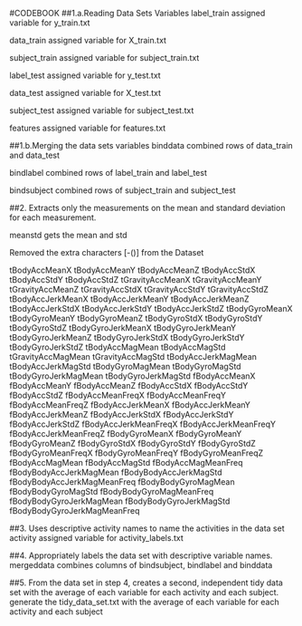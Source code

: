 
#CODEBOOK
##1.a.Reading Data Sets Variables
label_train assigned variable for y_train.txt

data_train assigned variable for X_train.txt

subject_train assigned variable for subject_train.txt

label_test assigned variable for y_test.txt 

data_test assigned variable for X_test.txt

subject_test assigned variable for subject_test.txt

features assigned variable for features.txt

##1.b.Merging the data sets variables
binddata combined rows of data_train and data_test

bindlabel combined rows of label_train and label_test

bindsubject combined rows of subject_train and subject_test

##2. Extracts only the measurements on the mean and standard deviation for each measurement.

meanstd gets the mean and std

Removed the extra characters [-()] from the Dataset

tBodyAccMeanX
tBodyAccMeanY
tBodyAccMeanZ
tBodyAccStdX
tBodyAccStdY
tBodyAccStdZ
tGravityAccMeanX
tGravityAccMeanY
tGravityAccMeanZ
tGravityAccStdX
tGravityAccStdY
tGravityAccStdZ
tBodyAccJerkMeanX
tBodyAccJerkMeanY
tBodyAccJerkMeanZ
tBodyAccJerkStdX
tBodyAccJerkStdY
tBodyAccJerkStdZ
tBodyGyroMeanX
tBodyGyroMeanY
tBodyGyroMeanZ
tBodyGyroStdX
tBodyGyroStdY
tBodyGyroStdZ
tBodyGyroJerkMeanX
tBodyGyroJerkMeanY
tBodyGyroJerkMeanZ
tBodyGyroJerkStdX
tBodyGyroJerkStdY
tBodyGyroJerkStdZ
tBodyAccMagMean
tBodyAccMagStd
tGravityAccMagMean
tGravityAccMagStd
tBodyAccJerkMagMean
tBodyAccJerkMagStd
tBodyGyroMagMean
tBodyGyroMagStd
tBodyGyroJerkMagMean
tBodyGyroJerkMagStd
fBodyAccMeanX
fBodyAccMeanY
fBodyAccMeanZ
fBodyAccStdX
fBodyAccStdY
fBodyAccStdZ
fBodyAccMeanFreqX
fBodyAccMeanFreqY
fBodyAccMeanFreqZ
fBodyAccJerkMeanX
fBodyAccJerkMeanY
fBodyAccJerkMeanZ
fBodyAccJerkStdX
fBodyAccJerkStdY
fBodyAccJerkStdZ
fBodyAccJerkMeanFreqX
fBodyAccJerkMeanFreqY
fBodyAccJerkMeanFreqZ
fBodyGyroMeanX
fBodyGyroMeanY
fBodyGyroMeanZ
fBodyGyroStdX
fBodyGyroStdY
fBodyGyroStdZ
fBodyGyroMeanFreqX
fBodyGyroMeanFreqY
fBodyGyroMeanFreqZ
fBodyAccMagMean
fBodyAccMagStd
fBodyAccMagMeanFreq
fBodyBodyAccJerkMagMean
fBodyBodyAccJerkMagStd
fBodyBodyAccJerkMagMeanFreq
fBodyBodyGyroMagMean
fBodyBodyGyroMagStd
fBodyBodyGyroMagMeanFreq
fBodyBodyGyroJerkMagMean
fBodyBodyGyroJerkMagStd
fBodyBodyGyroJerkMagMeanFreq



##3. Uses descriptive activity names to name the activities in the data set
activity assigned variable for activity_labels.txt


##4. Appropriately labels the data set with descriptive variable names.
mergeddata combines columns of bindsubject, bindlabel and binddata

##5. From the data set in step 4, creates a second, independent tidy data set with the average of each variable for each activity and each subject.
generate the tidy_data_set.txt with the average of each variable for each activity and each subject
